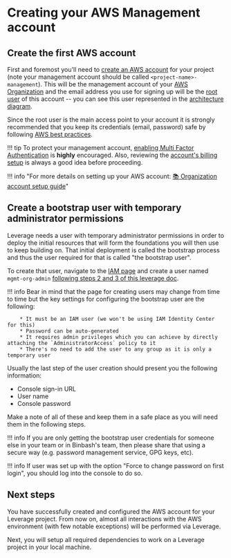 # Creating your AWS Management account

## Create the first AWS account
First and foremost you'll need to [create an AWS account](/user-guide/ref-architecture-aws/features/organization/configuration/) for your project (note your management account should be called `<project-name>-management`). This will be the management account of your [AWS Organization](https://docs.aws.amazon.com/organizations/latest/userguide/orgs_getting-started_concepts.html) and the email address you use for signing up will be the [root user](https://docs.aws.amazon.com/IAM/latest/UserGuide/id_root-user.html) of this account -- you can see this user represented in the [architecture diagram](../#leverage-landing-zone).

Since the root user is the main access point to your account it is strongly recommended that you keep its credentials (email, password) safe by following [AWS best practices](https://docs.aws.amazon.com/IAM/latest/UserGuide/best-practices.html).

!!! tip
        To protect your management account, [enabling Multi Factor Authentication](https://docs.aws.amazon.com/IAM/latest/UserGuide/id_root-user.html#id_root-user_manage_mfa) is **highly** encouraged. Also, reviewing the [account's billing setup](https://console.aws.amazon.com/billing/home?#/account) is always a good idea before proceeding.

!!! info "For more details on setting up your AWS account: [:books: Organization account setup guide](/user-guide/ref-architecture-aws/features/organization/configuration/)"

## Create a bootstrap user with temporary administrator permissions
Leverage needs a user with temporary administrator permissions in order to deploy the initial resources that will form the foundations you will then use to keep building on. That initial deployment is called the bootstrap process and thus the user required for that is called "the bootstrap user".

To create that user, navigate to the [IAM page](https://console.aws.amazon.com/iam/) and create a user named `mgmt-org-admin` [following steps 2 and 3 of this leverage doc](/user-guide/ref-architecture-aws/features/organization/configuration/#reference-aws-organization-init-workflow).

!!! info
        Bear in mind that the page for creating users may change from time to time but the key settings for configuring the bootstrap user are the following:

        * It must be an IAM user (we won't be using IAM Identity Center for this)
        * Password can be auto-generated
        * It requires admin privileges which you can achieve by directly attaching the `AdministratorAccess` policy to it
        * There's no need to add the user to any group as it is only a temporary user

Usually the last step of the user creation should present you the following information:

- Console sign-in URL
- User name
- Console password

Make a note of all of these and keep them in a safe place as you will need them in the following steps.

!!! info
        If you are only getting the bootstrap user credentials for someone else in your team or
        in Binbash's team, then please share that using a secure way (e.g. password management
        service, GPG keys, etc).

!!! info
        If user was set up with the option "Force to change password on first login", you should log into the console to do so.

## Next steps
You have successfully created and configured the AWS account for your Leverage project. From now on, almost all interactions with the AWS environment (with few notable exceptions) will be performed via Leverage.

Next, you will setup all required dependencies to work on a Leverage project in your local machine.
